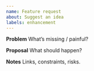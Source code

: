 ```yaml
---
name: Feature request
about: Suggest an idea
labels: enhancement
---
```


**Problem**
What’s missing / painful?

**Proposal**
What should happen?

**Notes**
Links, constraints, risks.
